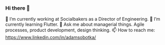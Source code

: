 ### Hi there 👋

🔭 I’m currently working at Socialbakers as a Director of Engineering. 
🌱 I’m currently learning Flutter.
💬 Ask me about managerial things. Agile processes, product development, design thinking.
📫 How to reach me: https://www.linkedin.com/in/adamsobotka/

